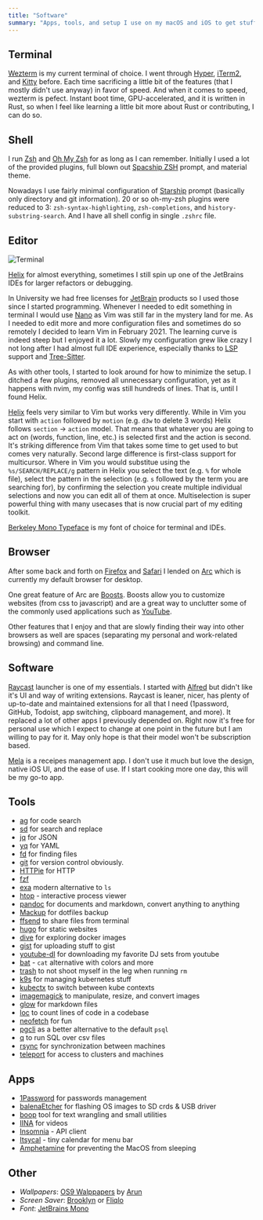 ```yaml
---
title: "Software"
summary: "Apps, tools, and setup I use on my macOS and iOS to get stuff done."
---
```


## Terminal

[Wezterm](https://wezfurlong.org/wezterm/) is my current terminal of choice. I went through [Hyper](https://hyper.is/), [iTerm2](https://iterm2.com/), and [Kitty](https://sw.kovidgoyal.net/kitty/) before. Each time sacrificing a little bit of the features (that I mostly didn't use anyway) in favor of speed. And when it comes to speed, wezterm is pefect. Instant boot time, GPU-accelerated, and it is written in Rust, so when I feel like learning a little bit more about Rust or contributing, I can do so.

## Shell

I run [Zsh](https://www.zsh.org/) and [Oh My Zsh](https://ohmyz.sh/) for as long as I can remember. Initially I used a lot of the provided plugins, full blown out [Spacship ZSH](https://github.com/spaceship-prompt/spaceship-prompt) prompt, and material theme.

Nowadays I use fairly minimal configuration of [Starship](https://starship.rs/) prompt (basically only directory and git information). 20 or so oh-my-zsh plugins were reduced to 3: `zsh-syntax-highlighting`, `zsh-completions`, and `history-substring-search`. And I have all shell config in single `.zshrc` file.

## Editor

![Terminal](../terminal.png)

[Helix](https://github.com/helix-editor/helix) for almost everything, sometimes I still spin up one of the JetBrains IDEs for larger refactors or debugging.

In University we had free licenses for [JetBrain](https://www.jetbrains.com/) products so I used those since I started programming. Whenever I needed to edit something in terminal I would use [Nano](https://help.ubuntu.com/community/Nano) as Vim was still far in the mystery land for me. As I needed to edit more and more configuration files and sometimes do so remotely I decided to learn Vim in February 2021. The learning curve is indeed steep but I enjoyed it a lot. Slowly my configuration grew like crazy I not long after I had almost full IDE experience, especially thanks to [LSP](https://microsoft.github.io/language-server-protocol/) support and [Tree-Sitter](https://tree-sitter.github.io/tree-sitter/).

As with other tools, I started to look around for how to minimize the setup. I ditched a few plugins, removed all unnecessary configuration, yet as it happens with nvim, my config was still hundreds of lines. That is, until I found Helix.

[Helix](https://github.com/helix-editor/helix) feels very similar to Vim but works very differently. While in Vim you start with `action` followed by `motion` (e.g. `d3w` to delete 3 words) Helix follows `section` -> `action` model. That means that whatever you are going to act on (words, function, line, etc.) is selected first and the action is second. It's striking difference from Vim that takes some time to get used to but comes very naturally. Second large difference is first-class support for multicursor. Where in Vim you would substitue using the `%s/SEARCH/REPLACE/g` pattern in Helix you select the text (e.g. `%` for whole file), select the pattern in the selection (e.g. `s` followed by the term you are searching for), by confirming the selection you create multiple individual selections and now you can edit all of them at once. Multiselection is super powerful thing with many usecases that is now crucial part of my editing toolkit.

[Berkeley Mono Typeface](https://berkeleygraphics.com/typefaces/berkeley-mono/) is my font of choice for terminal and IDEs.

## Browser

After some back and forth on [Firefox](https://www.mozilla.org/en-US/firefox/new/) and [Safari](https://www.apple.com/safari/) I lended on [Arc](https://arc.net/) which is currently my default browser for desktop.

One great feature of Arc are [Boosts](https://arcboosts.com/boosts). Boosts allow you to customize websites (from css to javascript) and are a great way to unclutter some of the commonly used applications such as [YouTube](https://arcboosts.com/boosts/167/clean-youtube).

Other features that I enjoy and that are slowly finding their way into other browsers as well are spaces (separating my personal and work-related browsing) and command line.

## Software

[Raycast](https://www.raycast.com/) launcher is one of my essentials. I started with [Alfred](https://www.alfredapp.com/) but didn't like it's UI and way of writing extensions. Raycast is leaner, nicer, has plenty of up-to-date and maintained extensions for all that I need (1password, GitHub, Todoist, app switching, clipboard management, and more). It replaced a lot of other apps I previously depended on. Right now it's free for personal use which I expect to change at one point in the future but I am willing to pay for it. May only hope is that their model won't be subscription based.

[Mela](https://mela.recipes) is a receipes management app. I don't use it much but love the design, native iOS UI, and the ease of use. If I start cooking more one day, this will be my go-to app.

## Tools

- [ag](https://github.com/ggreer/the_silver_searcher) for code search
- [sd](https://github.com/chmln/sd) for search and replace
- [jq](https://stedolan.github.io/jq/) for JSON
- [yq](https://github.com/mikefarah/yq) for YAML
- [fd](https://github.com/sharkdp/fd) for finding files
- [git](https://github.com/git/git) for version control obviously.
- [HTTPie](https://httpie.org/) for HTTP
- [fzf](https://github.com/junegunn/fzf) 
- [exa](https://github.com/ogham/exa) modern alternative to `ls`
- [htop](https://htop.dev/) - interactive process viewer
- [pandoc](https://github.com/jgm/pandoc) for documents and markdown, convert anything to anything
- [Mackup](https://github.com/lra/mackup) for dotfiles backup
- [ffsend](https://github.com/timvisee/ffsend) to share files from terminal
- [hugo](https://github.com/gohugoio/hugo) for static websites
- [dive](https://github.com/wagoodman/dive) for exploring docker images
- [gist](https://github.com/defunkt/gist) for uploading stuff to gist
- [youtube-dl](https://ytdl-org.github.io/youtube-dl/index.html) for downloading my favorite DJ sets from youtube
- [bat](https://github.com/sharkdp/bat) - `cat` alternative with colors and more
- [trash](https://github.com/ali-rantakari/trash) to not shoot myself in the leg when running `rm`
- [k9s](https://github.com/derailed/k9s) for managing kubernetes stuff
- [kubectx](https://github.com/ahmetb/kubectx) to switch between kube contexts
- [imagemagick](https://github.com/ImageMagick/ImageMagick) to manipulate, resize, and convert images
- [glow](https://github.com/charmbracelet/glow) for markdown files
- [loc](https://github.com/cgag/loc) to count lines of code in a codebase
- [neofetch](https://github.com/dylanaraps/neofetch) for fun
- [pgcli](https://www.pgcli.com/) as a better alternative to the default `psql`
- [q](https://github.com/harelba/q) to run SQL over csv files
- [rsync](https://linux.die.net/man/1/rsync) for synchronization between machines
- [teleport](https://goteleport.com/) for access to clusters and machines

## Apps

- [1Password](https://1password.com/) for passwords management
- [balenaEtcher](https://www.balena.io/etcher/) for flashing OS images to SD crds & USB driver
- [boop](https://github.com/IvanMathy/Boop) tool for text wrangling and small utilities
- [IINA](https://github.com/iina/iina) for videos
- [Insomnia](https://github.com/Kong/insomnia) - API client
- [Itsycal](https://github.com/sfsam/Itsycal) - tiny calendar for menu bar
- [Amphetamine](https://apps.apple.com/us/app/amphetamine/id937984704?mt=12) for preventing the MacOS from sleeping

## Other

- *Wallpapers*: [OS9 Walppapers](https://www.arun.is/blog/os9-wallpaper/) by [Arun](https://www.arun.is/)
- *Screen Saver*: [Brooklyn](https://github.com/pedrommcarrasco/Brooklyn) or [Fliqlo](https://fliqlo.com/)
- *Font*: [JetBrains Mono](https://www.jetbrains.com/lp/mono/)


